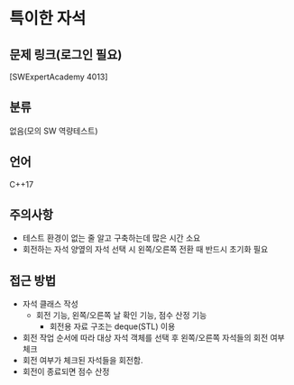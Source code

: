 # 특이한 자석
## 문제 링크(로그인 필요)
[SWExpertAcademy 4013]
## 분류
없음(모의 SW 역량테스트)
## 언어
C++17
## 주의사항
* 테스트 환경이 없는 줄 알고 구축하는데 많은 시간 소요
* 회전하는 자석 양옆의 자석 선택 시 왼쪽/오른쪽 전환 때 반드시 초기화 필요 
## 접근 방법
* 자석 클래스 작성
  + 회전 기능, 왼쪽/오른쪽 날 확인 기능, 점수 산정 기능
    - 회전용 자료 구조는 deque(STL) 이용
* 회전 작업 순서에 따라 대상 자석 객체를 선택 후 왼쪽/오른쪽 자석들의 회전 여부 체크
* 회전 여부가 체크된 자석들을 회전함.
* 회전이 종료되면 점수 산정